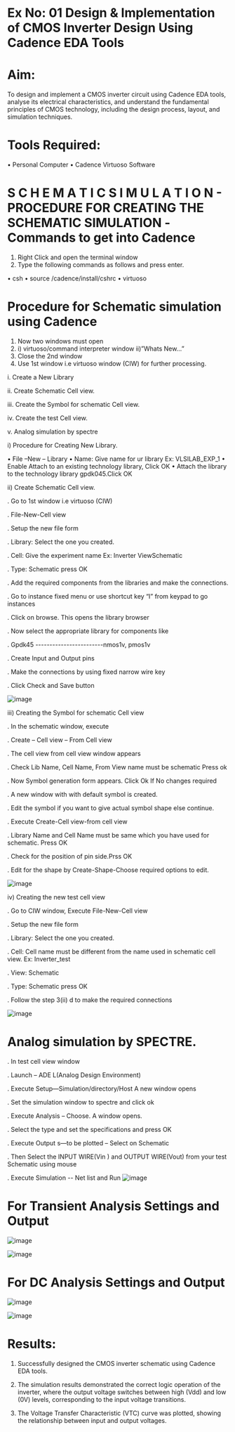 # Ex No: 01     Design & Implementation of CMOS Inverter Design Using Cadence EDA Tools   

# Aim:
To design and implement a CMOS inverter circuit using Cadence EDA tools, analyse its electrical characteristics, and understand the fundamental principles of CMOS technology, including the design process, layout, and simulation techniques.

# Tools Required:

•	Personal Computer
•	Cadence Virtuoso Software

# S C H E M A T I C S I M U L A T I O N - PROCEDURE FOR CREATING THE SCHEMATIC SIMULATION -Commands to get into Cadence

1.	Right Click and open the terminal window
2.	Type the following commands as follows and press enter.

•	csh
•	source /cadence/install/cshrc
•	virtuoso 

# Procedure for Schematic simulation using Cadence

1.	Now two windows must open
2.	 i) virtuoso/command interpreter window
    ii)”Whats New…”
3.	Close the 2nd window
4.	Use 1st window i.e virtuoso window (CIW) for further processing.

i.	Create a New Library

ii.	Create Schematic Cell view.

iii.	Create the Symbol for schematic Cell view.

iv.	Create the test Cell view.

v.	Analog simulation by spectre

i)	Procedure for Creating New Library.

•	File –New – Library
•	Name: Give name for ur library Ex: VLSILAB_EXP_1
•	Enable Attach to an existing technology library, Click OK
•	Attach the library to the technology library gpdk045.Click OK

ii)	Create Schematic Cell view.

. Go to 1st window i.e virtuoso (CIW)

. File-New-Cell view

. Setup the new file form

. Library: Select the one you created.

. Cell: Give the experiment name Ex: Inverter ViewSchematic

. Type: Schematic press OK

.	Add the required components from the libraries and make the connections.

. Go to instance fixed menu or use shortcut key “I” from keypad to go instances

.	Click on browse. This opens the library browser

.	Now select the appropriate library for components like 

.	Gpdk45 ------------------------nmos1v, pmos1v

.	Create Input and Output pins

.	Make the connections by using fixed narrow wire key

.	Click Check and Save button

![image](https://github.com/user-attachments/assets/4f86bd98-7a04-42b3-afc5-6dbbb7f1a7a6)

iii)	Creating the Symbol for schematic Cell view

.	In the schematic window, execute 

.	Create – Cell view – From Cell view

. The cell view from cell view window appears

. Check Lib Name, Cell Name, From View name must be schematic Press ok

.	Now Symbol generation form appears. Click Ok If No changes required

.	A new window with with default symbol is created.

.	Edit the symbol if you want to give actual symbol shape else continue.

.	Execute Create-Cell view-from cell view

.	Library Name and Cell Name must be same which you have used for schematic. Press OK

.	Check for the position of pin side.Prss OK

.	Edit for the shape by Create-Shape-Choose required options to edit.

![image](https://github.com/user-attachments/assets/9bfbf55d-7e86-4d77-8780-ddeeb9bc455d)

iv)	Creating the new test cell view

.	Go to CIW window, Execute File-New-Cell view

.	Setup the new file form

.	Library: Select the one you created.

.	Cell: Cell name must be different from the name used in schematic cell 
view. Ex: Inverter_test

.	View: Schematic

.	Type: Schematic press OK

.	Follow the step 3(ii) d to make the required connections

![image](https://github.com/user-attachments/assets/160e8ee9-dd90-4633-bc94-1801ea34825a)

# Analog simulation by SPECTRE.

.	In test cell view window

.	Launch – ADE L(Analog Design Environment)

.	Execute Setup—Simulation/directory/Host A new window opens

.	Set the simulation window to spectre and click ok

.	Execute Analysis – Choose. A window opens.

.	Select the type and set the specifications and press OK

.	Execute Output s—to be plotted – Select on Schematic

.	Then Select the INPUT WIRE(Vin ) and OUTPUT WIRE(Vout) from your test 
Schematic using mouse

. Execute Simulation -- Net list and Run
![image](https://github.com/user-attachments/assets/c4129707-a365-4ff4-9e1f-90112e8cbb58)

# For Transient Analysis Settings and Output
 
![image](https://github.com/user-attachments/assets/e08c01a8-ba30-44c8-961a-74d2927d2297)


![image](https://github.com/user-attachments/assets/ded519b4-d1e6-4701-a202-7b25fd35d419)



# For DC Analysis Settings and Output

![image](https://github.com/user-attachments/assets/cd188727-41a2-494f-ae89-996136856f83)

![image](https://github.com/user-attachments/assets/cdeaccf7-7ac4-461e-a3eb-3114060dae4e)



# Results:

1.	Successfully designed the CMOS inverter schematic using Cadence EDA tools.

2.	The simulation results demonstrated the correct logic operation of the inverter, where the output voltage switches between high (Vdd) and low (0V) levels, corresponding to the input voltage transitions.

3.	The Voltage Transfer Characteristic (VTC) curve was plotted, showing the relationship between input and output voltages.











